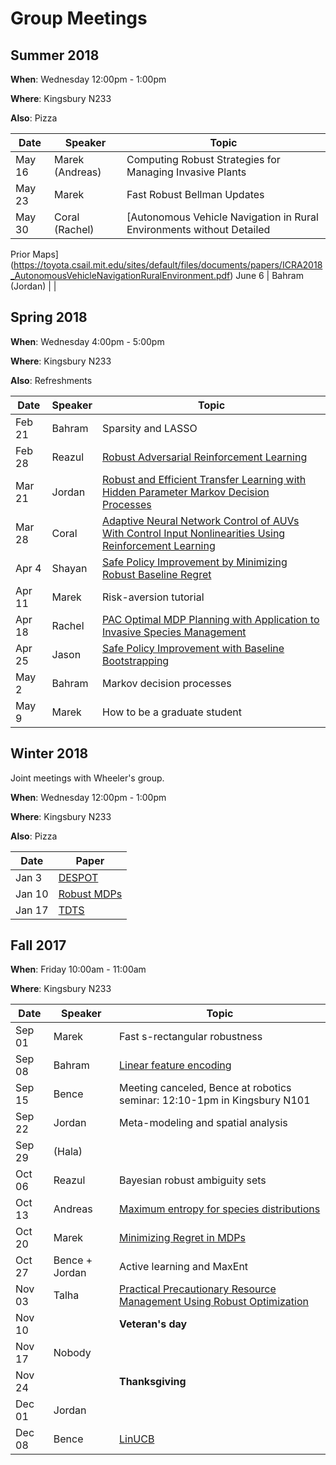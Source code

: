 
# Group Meetings


## Summer 2018

**When**: Wednesday 12:00pm - 1:00pm

**Where**: Kingsbury N233

**Also**: Pizza


Date    |     Speaker       |     Topic         |
--------|-------------------|-------------------|
May 16  | Marek (Andreas)   | Computing Robust Strategies for Managing Invasive Plants
May 23  | Marek             | Fast Robust Bellman Updates
May 30  | Coral (Rachel)    | [Autonomous Vehicle Navigation in Rural Environments without Detailed
Prior Maps](https://toyota.csail.mit.edu/sites/default/files/documents/papers/ICRA2018_AutonomousVehicleNavigationRuralEnvironment.pdf)
June 6  | Bahram (Jordan)   |                   |



## Spring 2018


**When**: Wednesday 4:00pm - 5:00pm

**Where**: Kingsbury N233

**Also**: Refreshments


Date    |     Speaker       |     Topic         |
--------|-------------------|-------------------|
Feb 21  | Bahram            | Sparsity and LASSO
Feb 28  | Reazul            | [Robust Adversarial Reinforcement Learning](http://proceedings.mlr.press/v70/pinto17a/pinto17a.pdf)
Mar  21 | Jordan            | [Robust and Efficient Transfer Learning with Hidden Parameter Markov Decision Processes](https://arxiv.org/abs/1706.06544)
Mar 28  | Coral             | [Adaptive Neural Network Control of AUVs With Control Input Nonlinearities Using Reinforcement Learning](http://ieeexplore.ieee.org/abstract/document/7812772/)
Apr 4   | Shayan            | [Safe Policy Improvement by Minimizing Robust Baseline Regret](http://rmdp.xyz/publications/pub/Petrik2016b.pdf)
Apr 11  | Marek             | Risk-aversion tutorial
Apr 18  | Rachel            | [PAC Optimal MDP Planning with Application to Invasive Species Management](http://www.jmlr.org/papers/volume16/taleghan15a/taleghan15a.pdf)
Apr 25  | Jason             | [Safe Policy Improvement with Baseline Bootstrapping](https://arxiv.org/abs/1712.06924)
May 2   | Bahram            | Markov decision processes
May 9   | Marek             | How to be a graduate student


## Winter 2018

Joint meetings with Wheeler's group.

**When**: Wednesday 12:00pm - 1:00pm

**Where**: Kingsbury N233

**Also**: Pizza

Date    |    Paper          |
--------|-------------------|
Jan 3   |  [DESPOT](http://jair.org/papers/paper5328.html)                                  |
Jan 10  |  [Robust MDPs](https://pubsonline.informs.org/doi/abs/10.1287/opre.1050.0216)     |
Jan 17  |  [TDTS](http://www.jair.org/papers/paper5507.html)                 |

## Fall 2017

**When**: Friday 10:00am - 11:00am

**Where**: Kingsbury N233


Date    |     Speaker       |     Topic         |
--------|-------------------|-------------------|
|Sep 01 | Marek             | Fast s-rectangular robustness
|Sep 08 | Bahram            | [Linear feature encoding](https://users.cs.duke.edu/~parr/NIPS2016_Encoder.pdf)| 
|Sep 15 | Bence             | Meeting canceled, Bence at robotics seminar: 12:10-1pm in Kingsbury N101  | 
|Sep 22 | Jordan            | Meta-modeling and spatial analysis | 
|Sep 29 | (Hala)            | | 
|Oct 06 | Reazul            | Bayesian robust ambiguity sets     | 
|Oct 13 | Andreas           | [Maximum entropy for species distributions](http://citeseerx.ist.psu.edu/viewdoc/download?doi=10.1.1.187.89&rep=rep1&type=pdf) | 
|Oct 20 | Marek             | [Minimizing Regret in MDPs](https://www.jair.org/media/5242/live-5242-10005-jair.pdf) | 
|Oct 27 | Bence + Jordan    | Active learning and MaxEnt | 
|Nov 03 | Talha             | [Practical Precautionary Resource Management Using Robust Optimization](https://link.springer.com/article/10.1007/s00267-014-0348-1) | 
|Nov 10 |                   | **Veteran's day** | 
|Nov 17 | Nobody            | | 
|Nov 24 |                   | **Thanksgiving** | 
|Dec 01 | Jordan            | | 
|Dec 08 | Bence             | [LinUCB](https://arxiv.org/pdf/1003.0146.pdf) | 